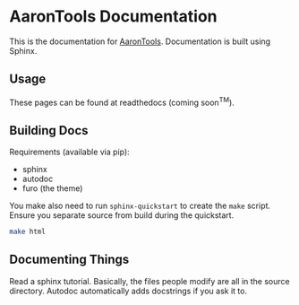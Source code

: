 # AaronTools Documentation 

This is the documentation for <a href="https://github.com/QChASM/AaronTools.py">AaronTools</a>.
Documentation is built using Sphinx.

## Usage

These pages can be found at readthedocs (coming soon<sup>TM</sup>).

## Building Docs

Requirements (available via pip):

* sphinx
* autodoc
* furo (the theme)

You make also need to run `sphinx-quickstart` to create the `make` script.
Ensure you separate source from build during the quickstart.

```sh
make html
```

## Documenting Things
Read a sphinx tutorial. Basically, the files people modify are all in the source directory. Autodoc automatically adds docstrings if you ask it to. 
